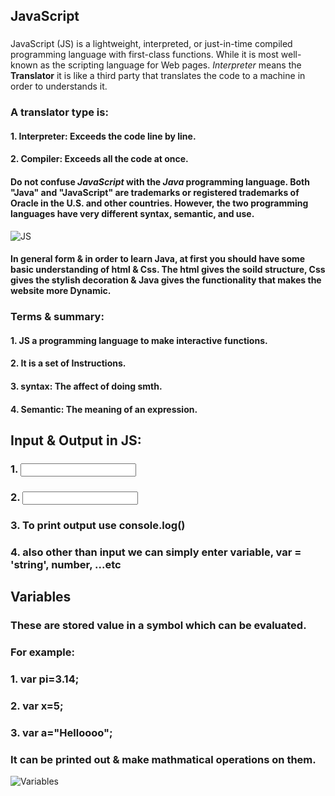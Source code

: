 ## **JavaScript**
### 
JavaScript (JS) is a lightweight, interpreted, or just-in-time compiled programming language with first-class functions. While it is most well-known as the scripting language for Web pages. *Interpreter* means the **Translator** it is like a third party that translates the code to a machine in order to understands it.
### A translator type is:
#### 1. Interpreter: Exceeds the code line by line.
#### 2. Compiler: Exceeds all the code at once.

#### Do not confuse *JavaScript* with the *Java* programming language. Both "Java" and "JavaScript" are trademarks or registered trademarks of Oracle in the U.S. and other countries. However, the two programming languages have very different syntax, semantic, and use.
![JS](https://alessandromelo.com.br/blog/wp-content/uploads/2020/06/js-2.png)
#### In general form & in order to learn Java, at first you should have some basic understanding of html & Css. The html gives the soild structure, Css gives the stylish decoration & Java gives the functionality that makes the website more Dynamic.
### Terms & summary:
#### 1. JS a programming language to make interactive functions.
#### 2. It is a set of Instructions.
#### 3. syntax: The affect of doing smth.
#### 4. Semantic: The meaning of an expression.

## **Input & Output in JS**:
### 1. <input id="first_name">
### 2. <input id="last_name">
### 3. To print output use console.log()
### 4. also other than input we can simply enter variable, var = 'string', number, ...etc

## **Variables**
### These are stored value in a symbol which can be evaluated.
### For example:
### 1. var pi=3.14;
### 2. var x=5;
### 3. var a="Helloooo";
### It can be printed out & make mathmatical operations on them.
![Variables](https://res.cloudinary.com/practicaldev/image/fetch/s--FdJ7z1Hk--/c_imagga_scale,f_auto,fl_progressive,h_900,q_auto,w_1600/https://dev-to-uploads.s3.amazonaws.com/i/t1cio4sghuu1vsor2sv9.png)
